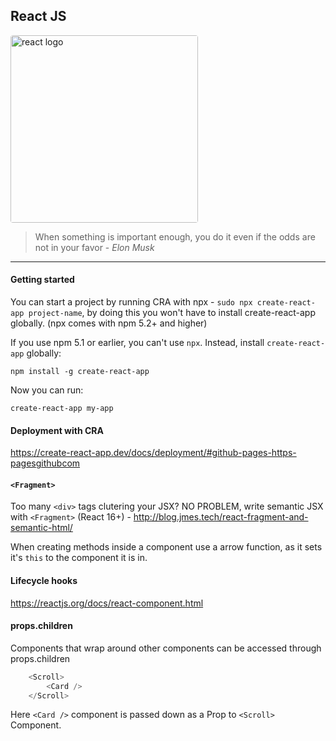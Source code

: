 ## React JS
<img src="https://reactjs.org/logo-og.png" width=300 alt="react logo" style="border-radius:4px">

>When something is important enough, you do it even if the odds are not in your favor - *Elon Musk*
- - - -
  
#### Getting started

You can start a project by running CRA with npx - `sudo npx create-react-app project-name`, by doing this you won't have to install create-react-app globally.
(npx comes with npm 5.2+ and higher)

If you use npm 5.1 or earlier, you can't use `npx`. Instead, install `create-react-app` globally:

`npm install -g create-react-app
`

Now you can run:

`create-react-app my-app`

#### Deployment with CRA
https://create-react-app.dev/docs/deployment/#github-pages-https-pagesgithubcom

#### `<Fragment>`
Too many `<div>` tags clutering your JSX? NO PROBLEM, write semantic JSX with `<Fragment>` (React 16+) - http://blog.jmes.tech/react-fragment-and-semantic-html/ 

When creating methods inside a component use a arrow function, as it sets it's `this` to the component it is in.

#### Lifecycle hooks
https://reactjs.org/docs/react-component.html

#### props.children
 Components that wrap around other components can be accessed through props.children
```js
    <Scroll>
        <Card />
    </Scroll>
```
Here `<Card />` component is passed down as a Prop to `<Scroll>` Component.

